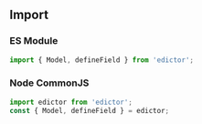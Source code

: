 <div class="flex flex-center width-100">
<h2>Import</h2>
</div>

<h3 class="width-100">ES Module</h3>

```js
import { Model, defineField } from 'edictor';
```

<h3 class="width-100">Node CommonJS</h3>

```js
import edictor from 'edictor';
const { Model, defineField } = edictor;
```

</div>